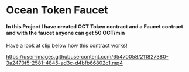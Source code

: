 # Ocean Token Faucet

#### In this Project I have created OCT Token contract and a Faucet contract and with the faucet anyone can get 50 OCT/min

Have a look at clip below how this contract works!




https://user-images.githubusercontent.com/65470058/211827380-3a2470f5-2581-4845-ad3c-d4bfb66802c1.mp4

